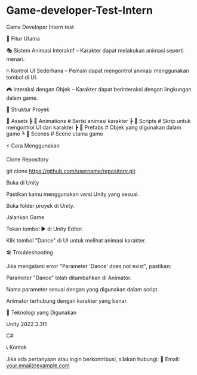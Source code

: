 # Game-developer-Test-Intern
Game Developer Intern test

🚀 Fitur Utama

🎭 Sistem Animasi Interaktif – Karakter dapat melakukan animasi seperti menari.

🖱 Kontrol UI Sederhana – Pemain dapat mengontrol animasi menggunakan tombol di UI.

🎮 Interaksi dengan Objek – Karakter dapat berinteraksi dengan lingkungan dalam game.

📂 Struktur Proyek

📁 Assets
 ┣ 📁 Animations  # Berisi animasi karakter
 ┣ 📁 Scripts     # Skrip untuk mengontrol UI dan karakter
 ┣ 📁 Prefabs     # Objek yang digunakan dalam game
 ┗ 📁 Scenes      # Scene utama game

⚡ Cara Menggunakan

Clone Repository

git clone https://github.com/username/repository.git

Buka di Unity

Pastikan kamu menggunakan versi Unity yang sesuai.

Buka folder proyek di Unity.

Jalankan Game

Tekan tombol ▶ di Unity Editor.

Klik tombol "Dance" di UI untuk melihat animasi karakter.

🛠 Troubleshooting

Jika mengalami error "Parameter 'Dance' does not exist", pastikan:

Parameter "Dance" telah ditambahkan di Animator.

Nama parameter sesuai dengan yang digunakan dalam script.

Animator terhubung dengan karakter yang benar.

📌 Teknologi yang Digunakan

Unity 2022.3.3f1

C#

📞 Kontak

Jika ada pertanyaan atau ingin berkontribusi, silakan hubungi:
📧 Email: your.email@example.com
